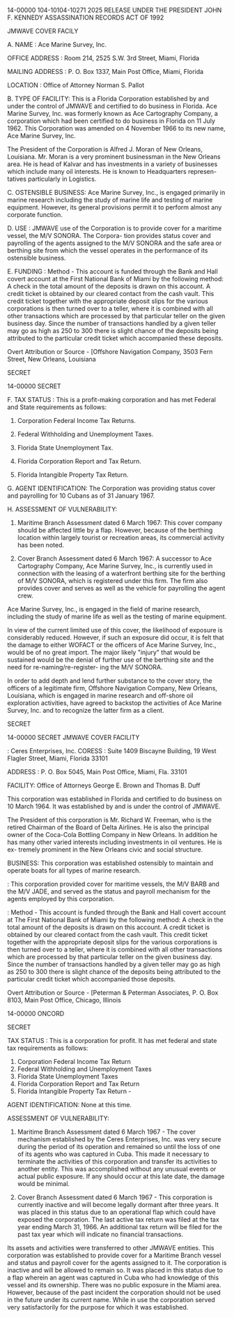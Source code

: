 14-00000
104-10104-10271 2025 RELEASE UNDER THE PRESIDENT JOHN F. KENNEDY ASSASSINATION RECORDS ACT OF 1992

JMWAVE COVER FACILY

A. NAME : Ace Marine Survey, Inc.

OFFICE ADDRESS : Room 214, 2525 S.W. 3rd Street, Miami, Florida

MAILING ADDRESS : P. O. Box 1337, Main Post Office, Miami, Florida

LOCATION : Office of Attorney Norman S. Pallot

B. TYPE OF FACILITY: This is a Florida Corporation established by and
under the control of JMWAVE and certified to do
business in Florida. Ace Marine Survey, Inc. was
formerly known as Ace Cartography Company, a
corporation which had been certified to do business
in Florida on 11 July 1962. This Corporation was
amended on 4 November 1966 to its new name, Ace
Marine Survey, Inc.

The President of the Corporation is Alfred J.
Moran of New Orleans, Louisiana. Mr. Moran is a
very prominent businessman in the New Orleans
area. He is head of Kalvar and has investments
in a variety of businesses which include many oil
interests. He is known to Headquarters represen-
tatives particularly in Logistics.

C. OSTENSIBLE BUSINESS: Ace Marine Survey, Inc., is engaged primarily
in marine research including the study of marine
life and testing of marine equipment. However,
its general provisions permit it to perform almost
any corporate function.

D. USE : JMWAVE use of the Corporation is to provide cover
for a maritime vessel, the M/V SONORA. The Corpora-
tion provides status cover and payrolling of the
agents assigned to the M/V SONORA and the safe area
or berthing site from which the vessel operates in
the performance of its ostensible business.

E. FUNDING : Method - This account is funded through the Bank
and Hall covert account at the First National
Bank of Miami by the following method: A check
in the total amount of the deposits is drawn on
this account. A credit ticket is obtained by our
cleared contact from the cash vault. This credit
ticket together with the appropriate deposit slips
for the various corporations is then turned over
to a teller, where it is combined with all other
transactions which are processed by that particular
teller on the given business day. Since the number
of transactions handled by a given teller may go
as high as 250 to 300 there is slight chance of
the deposits being attributed to the particular
credit ticket which accompanied these deposits.

Overt Attribution or Source - [Offshore Navigation
Company, 3503 Fern Street, New Orleans, Louisiana

SECRET

14-00000
SECRET

F. TAX STATUS : This is a profit-making corporation and has met
Federal and State requirements as follows:

1) Corporation Federal Income Tax Returns.
2) Federal Withholding and Unemployment Taxes.

3) Florida State Unemployment Tax.
4) Florida Corporation Report and Tax Return.
5) Florida Intangible Property Tax Return.

G. AGENT IDENTIFICATION: The Corporation was providing status cover
and payrolling for 10 Cubans as of 31 January
1967.

H. ASSESSMENT OF VULNERABILITY:
1. Maritime Branch Assessment dated 6 March 1967:
This cover company should be affected little by
a flap. However, because of the berthing location
within largely tourist or recreation areas, its
commercial activity has been noted.

2. Cover Branch Assessment dated 6 March 1967:
A successor to Ace Cartography Company, Ace Marine
Survey, Inc., is currently used in connection with
the leasing of a waterfront berthing site for the
berthing of M/V SONORA, which is registered under
this firm. The firm also provides cover and serves
as well as the vehicle for payrolling the agent crew.

Ace Marine Survey, Inc., is engaged in the field of
marine research, including the study of marine life
as well as the testing of marine equipment.

In view of the current limited use of this cover,
the likelihood of exposure is considerably reduced.
However, if such an exposure did occur, it is felt
that the damage to either WOFACT or the officers
of Ace Marine Survey, Inc., would be of no great
import. The major likely "injury" that would be
sustained would be the denial of further use of the
berthing site and the need for re-naming/re-register-
ing the M/V SONORA.

In order to add depth and lend further substance
to the cover story, the officers of a legitimate
firm, Offshore Navigation Company, New Orleans,
Louisiana, which is engaged in marine research and
off-shore oil exploration activities, have agreed
to backstop the activities of Ace Marine Survey, Inc.
and to recognize the latter firm as a client.

SECRET

14-00000
SECRET
JMWAVE COVER FACILITY

: Ceres Enterprises, Inc.
CORESS : Suite 1409 Biscayne Building, 19 West Flagler Street,
Miami, Florida 33101

ADDRESS : P. O. Box 5045, Main Post Office, Miami, Fla. 33101

FACILITY: Office of Attorneys George E. Brown and Thomas B. Duff

This corporation was established in Florida and
certified to do business on 10 March 1964. It was
established by and is under the control of JMWAVE.

The President of this corporation is Mr. Richard W.
Freeman, who is the retired Chairman of the Board
of Delta Airlines. He is also the principal owner
of the Coca-Cola Bottling Company in New Orleans.
In addition he has many other varied interests
including investments in oil ventures. He is ex-
tremely prominent in the New Orleans civic and
social structure.

BUSINESS: This corporation was established ostensibly to
maintain and operate boats for all types of marine
research.

: This corporation provided cover for maritime
vessels, the M/V BARB and the M/V JADE, and served
as the status and payroll mechanism for the agents
employed by this corporation.

: Method - This account is funded through the Bank
and Hall covert account at The First National
Bank of Miami by the following method: A check
in the total amount of the deposits is drawn on
this account. A credit ticket is obtained by our
cleared contact from the cash vault. This credit
ticket together with the appropriate deposit slips
for the various corporations is then turned over
to a teller, where it is combined with all other
transactions which are processed by that particular
teller on the given business day. Since the number
of transactions handled by a given teller may go
as high as 250 to 300 there is slight chance of
the deposits being attributed to the particular
credit ticket which accompanied those deposits.

Overt Attribution or Source - [Peterman & Peterman
Associates, P. O. Box 8103, Main Post Office,
Chicago, Illinois

14-00000
ONCORD

SECRET

TAX STATUS : This is a corporation for profit. It has met
federal and state tax requirements as follows:

1) Corporation Federal Income Tax Return
2) Federal Withholding and Unemployment Taxes
3) Florida State Unemployment Taxes
4) Florida Corporation Report and Tax Return
5) Florida Intangible Property Tax Return -

AGENT IDENTIFICATION: None at this time.

ASSESSMENT OF VULNERABILITY:

1. Maritime Branch Assessment dated 6 March 1967 - The cover
mechanism established by the Ceres Enterprises, Inc. was very
secure during the period of its operation and remained so
until the loss of one of its agents who was captured in Cuba.
This made it necessary to terminate the activities of this
corporation and transfer its activities to another entity.
This was accomplished without any unusual events or actual
public exposure. If any should occur at this late date, the
damage would be minimal.

2. Cover Branch Assessment dated 6 March 1967 - This corporation
is currently inactive and will become legally dormant after
three years. It was placed in this status due to an operational
flap which could have exposed the corporation. The last active
tax return was filed at the tax year ending March 31, 1966.
An additional tax return will be filed for the past tax year
which will indicate no financial transactions.

Its assets and activities were transferred to other JMWAVE
entities. This corporation was established to provide cover
for a Maritime Branch vessel and status and payroll cover for
the agents assigned to it. The corporation is inactive and
will be allowed to remain so. It was placed in this status
due to a flap wherein an agent was captured in Cuba who had
knowledge of this vessel and its ownership. There was no
public exposure in the Miami area. However, because of the
past incident the corporation should not be used in the future
under its current name. While in use the corporation served
very satisfactorily for the purpose for which it was established.
